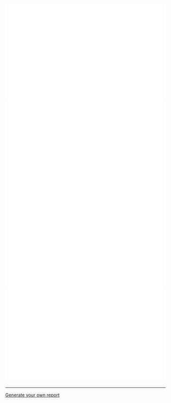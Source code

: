 <!--
https://github.community/t/support-theme-context-for-images-in-light-vs-dark-mode/147981/84
-->
<a href="https://github.com/nipsn/github-stats#gh-dark-mode-only">
<img src="https://github.com/nipsn/github-stats/blob/master/generated/overview.svg#gh-dark-mode-only" />
<img src="https://github.com/nipsn/github-stats/blob/master/generated/languages.svg#gh-dark-mode-only" />
</a>
<a href="https://github.com/nipsn/github-stats#gh-light-mode-only">
<img src="https://github.com/nipsn/github-stats/blob/master/generated/overview.svg#gh-dark-mode-only#gh-light-mode-only" />
<img src="https://github.com/nipsn/github-stats/blob/master/generated/languages.svg#gh-dark-mode-only#gh-light-mode-only" />
</a>

---
[Generate your own report](https://github.com/jstrieb/github-stats)

<!--
**nipsn/nipsn** is a ✨ _special_ ✨ repository because its `README.md` (this file) appears on your GitHub profile.

Here are some ideas to get you started:

- 🔭 I’m currently working on ...
- 🌱 I’m currently learning ...
- 👯 I’m looking to collaborate on ...
- 🤔 I’m looking for help with ...
- 💬 Ask me about ...
- 📫 How to reach me: ...
- 😄 Pronouns: ...
- ⚡ Fun fact: ...
-->
